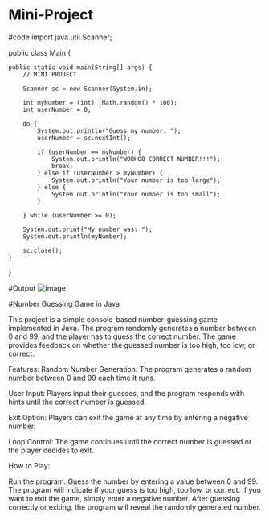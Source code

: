 # Mini-Project

#code
import java.util.Scanner;

public class Main {

    public static void main(String[] args) {
        // MINI PROJECT

        Scanner sc = new Scanner(System.in);

        int myNumber = (int) (Math.random() * 100);
        int userNumber = 0;

        do {
            System.out.println("Guess my number: ");
            userNumber = sc.nextInt();

            if (userNumber == myNumber) {
                System.out.println("WOOHOO CORRECT NUMBER!!!");
                break;
            } else if (userNumber > myNumber) {
                System.out.println("Your number is too large");
            } else {
                System.out.println("Your number is too small");
            }

        } while (userNumber >= 0);

        System.out.print("My number was: ");
        System.out.println(myNumber);

        sc.close();
    }
}

#Output
![image](https://github.com/user-attachments/assets/c761481d-d3e5-44ed-82a2-cb1fbb977fbc)

#Number Guessing Game in Java

This project is a simple console-based number-guessing game implemented in Java. The program randomly generates a number between 0 and 99, and the player has to guess the correct number. The game provides feedback on whether the guessed number is too high, too low, or correct.

Features:
Random Number Generation: The program generates a random number between 0 and 99 each time it runs.

User Input: Players input their guesses, and the program responds with hints until the correct number is guessed.

Exit Option: Players can exit the game at any time by entering a negative number.

Loop Control: The game continues until the correct number is guessed or the player decides to exit.

How to Play:

Run the program.
Guess the number by entering a value between 0 and 99.
The program will indicate if your guess is too high, too low, or correct.
If you want to exit the game, simply enter a negative number.
After guessing correctly or exiting, the program will reveal the randomly generated number.
